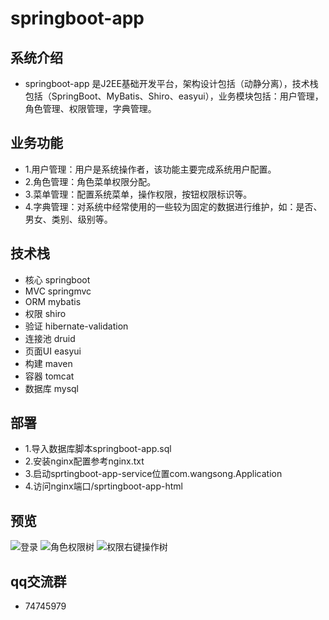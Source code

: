 # springboot-app

## 系统介绍

- springboot-app 是J2EE基础开发平台，架构设计包括（动静分离），技术栈包括（SpringBoot、MyBatis、Shiro、easyui），业务模块包括：用户管理，角色管理、权限管理，字典管理。

## 业务功能

- 1.用户管理：用户是系统操作者，该功能主要完成系统用户配置。
- 2.角色管理：角色菜单权限分配。
- 3.菜单管理：配置系统菜单，操作权限，按钮权限标识等。
- 4.字典管理：对系统中经常使用的一些较为固定的数据进行维护，如：是否、男女、类别、级别等。

## 技术栈

- 核心 springboot 
- MVC springmvc 
- ORM mybatis 
- 权限 shiro 
- 验证 hibernate-validation
- 连接池 druid
- 页面UI easyui
- 构建 maven
- 容器 tomcat
- 数据库 mysql


## 部署

- 1.导入数据库脚本springboot-app.sql
- 2.安装nginx配置参考nginx.txt
- 3.启动sprtingboot-app-service位置com.wangsong.Application
- 4.访问nginx端口/sprtingboot-app-html

## 预览

![](http://git.oschina.net/uploads/images/2016/1116/164543_5571d631_420150.png "登录")
![](http://git.oschina.net/uploads/images/2016/1116/164618_99cd6105_420150.png "角色权限树")
![](http://git.oschina.net/uploads/images/2016/1116/164633_6dd5c2e9_420150.png "权限右键操作树")

## qq交流群

- 74745979